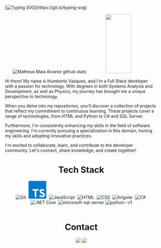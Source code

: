 [![Typing SVG](https://readme-typing-svg.herokuapp.com/?color=00bfbf&duration=7000&pause=3000&size=35&center=true&vCenter=true&width=1000&lines=Welcome!)](https://git.io/typing-svg)

<div align="center">  
  <img width="49%" height="195px" src="https://github-readme-stats.vercel.app/api?username=humbertovasques&show_icons=true&count_private=true&hide_border=true&title_color=00bfbf&icon_color=00bfbf&text_color=c9d1d9&bg_color=0d1117" alt="Matheus Maia Alvarez github stats" /> 
  <img width="41%" height="195px" src="https://github-readme-stats.vercel.app/api/top-langs/?username=humbertovasques&layout=compact&hide_border=true&title_color=00bfbf&text_color=00bfbf&bg_color=0d1117" />
</div>

Hi there! My name is Humberto Vasques, and I'm a Full Stack developer with a passion for technology. With degrees in both Systems Analysis and Development, as well as Physics, my journey has brought me a unique perspective to technology.

When you delve into my repositories, you'll discover a collection of projects that reflect my commitment to continuous learning. These projects cover a range of technologies, from HTML and Python to C# and SQL Server.

Furthermore, I'm consistently enhancing my skills in the field of software engineering. I'm currently pursuing a specialization in this domain, honing my skills and adopting innovative practices.

I'm excited to collaborate, learn, and contribute to the developer community. Let's connect, share knowledge, and create together!

<div  align="center">
  
  <h1 align="center">Tech Stack</h1>  
  <div align="center">
  	<img width="60" src="https://user-images.githubusercontent.com/25181517/192108372-f71d70ac-7ae6-4c0d-8395-51d8870c2ef0.png" alt="Git" title="Git"/>&nbsp
  	<img width="60" src="https://raw.githubusercontent.com/devicons/devicon/master/icons/typescript/typescript-original.svg" alt="TypeScript" title="JavaScript"/>&nbsp
    <img width="60" src="https://user-images.githubusercontent.com/25181517/117447155-6a868a00-af3d-11eb-9cfe-245df15c9f3f.png" alt="JavaScript" title="JavaScript"/>&nbsp
  	<img width="60" src="https://user-images.githubusercontent.com/25181517/192158954-f88b5814-d510-4564-b285-dff7d6400dad.png" alt="HTML" title="HTML"/>&nbsp
  	<img width="60" src="https://user-images.githubusercontent.com/25181517/183898674-75a4a1b1-f960-4ea9-abcb-637170a00a75.png" alt="CSS" title="CSS"/>&nbsp
  	<img width="60" src="https://user-images.githubusercontent.com/25181517/183890595-779a7e64-3f43-4634-bad2-eceef4e80268.png" alt="Angular" title="Angular"/>&nbsp
  	<img width="60" src="https://user-images.githubusercontent.com/25181517/121405384-444d7300-c95d-11eb-959f-913020d3bf90.png" alt="C#" title="C#"/>&nbsp
  	<img width="60" src="https://user-images.githubusercontent.com/25181517/121405754-b4f48f80-c95d-11eb-8893-fc325bde617f.png" alt=".NET Core" title=".NET Core"/>&nbsp
    <img width="60" height="60" src="https://img.icons8.com/color/48/microsoft-sql-server.png" alt="microsoft-sql-server" title="microsoft-sql-server"/>
    <img width="60" height="60" src="https://img.icons8.com/color/48/python--v1.png" alt="python--v1"/>
  </div>
  
  <br>
  <h1 align="center">Contact</h1>
  <a href = "mailto:humbertovasques.1b@gmail.com"><img src="https://img.shields.io/badge/-Gmail-%23333?style=for-the-badge&logo=gmail" target="_blank"></a>
  <a href="https://www.linkedin.com/in/humberto-vasques-4720a8247" target="_blank"><img src="https://img.shields.io/badge/-LinkedIn-%230077B5?style=for-the-badge&logo=linkedin&logoColor=white" target="_blank"></a>
  <br><br>
</div>
